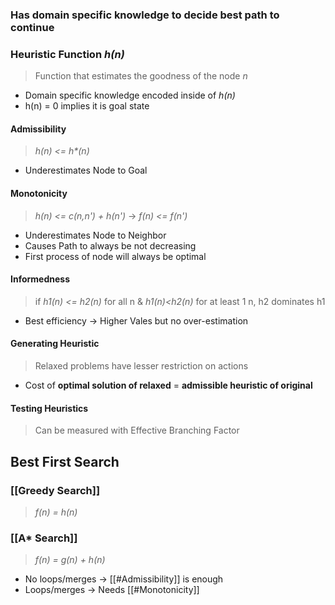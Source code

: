 ### Has domain specific knowledge to decide best path to continue

### Heuristic Function *h(n)*
> Function that estimates the goodness of the node *n*
- Domain specific knowledge encoded inside of *h(n)*
- h(n) = 0 implies it is goal state
#### Admissibility
> *h(n) <= h\*(n)*
- Underestimates Node to Goal
#### Monotonicity
> *h(n) <= c(n,n') + h(n')*
> -> *f(n) <= f(n')*
- Underestimates Node to Neighbor
- Causes Path to always be not decreasing
- First process of node will always be optimal
#### Informedness
> if *h1(n) <= h2(n)* for all n & *h1(n)<h2(n)* for at least 1 n, h2 dominates h1
- Best efficiency -> Higher Vales but no over-estimation
#### Generating Heuristic
> Relaxed problems have lesser restriction on actions
- Cost of **optimal solution of relaxed** = **admissible heuristic of original**
#### Testing Heuristics
> Can be measured with Effective Branching Factor

## Best First Search

### [[Greedy Search]]
> *f(n) = h(n)*
### [[A* Search]]
> *f(n) = g(n) + h(n)*
- No loops/merges -> [[#Admissibility]] is enough
- Loops/merges -> Needs [[#Monotonicity]]
